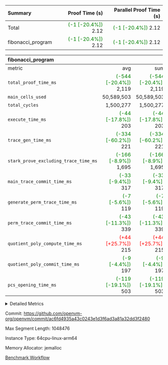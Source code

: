 | Summary | Proof Time (s) | Parallel Proof Time (s) |
|:---|---:|---:|
| Total | <span style='color: green'>(-1 [-20.4%])</span> 2.12 | <span style='color: green'>(-1 [-20.4%])</span> 2.12 |
| fibonacci_program | <span style='color: green'>(-1 [-20.4%])</span> 2.12 | <span style='color: green'>(-1 [-20.4%])</span> 2.12 |


| fibonacci_program |||||
|:---|---:|---:|---:|---:|
|metric|avg|sum|max|min|
| `total_proof_time_ms ` | <span style='color: green'>(-544 [-20.4%])</span> 2,119 | <span style='color: green'>(-544 [-20.4%])</span> 2,119 | <span style='color: green'>(-544 [-20.4%])</span> 2,119 | <span style='color: green'>(-544 [-20.4%])</span> 2,119 |
| `main_cells_used     ` |  50,589,503 |  50,589,503 |  50,589,503 |  50,589,503 |
| `total_cycles        ` |  1,500,277 |  1,500,277 |  1,500,277 |  1,500,277 |
| `execute_time_ms     ` | <span style='color: green'>(-44 [-17.8%])</span> 203 | <span style='color: green'>(-44 [-17.8%])</span> 203 | <span style='color: green'>(-44 [-17.8%])</span> 203 | <span style='color: green'>(-44 [-17.8%])</span> 203 |
| `trace_gen_time_ms   ` | <span style='color: green'>(-334 [-60.2%])</span> 221 | <span style='color: green'>(-334 [-60.2%])</span> 221 | <span style='color: green'>(-334 [-60.2%])</span> 221 | <span style='color: green'>(-334 [-60.2%])</span> 221 |
| `stark_prove_excluding_trace_time_ms` | <span style='color: green'>(-166 [-8.9%])</span> 1,695 | <span style='color: green'>(-166 [-8.9%])</span> 1,695 | <span style='color: green'>(-166 [-8.9%])</span> 1,695 | <span style='color: green'>(-166 [-8.9%])</span> 1,695 |
| `main_trace_commit_time_ms` | <span style='color: green'>(-33 [-9.4%])</span> 317 | <span style='color: green'>(-33 [-9.4%])</span> 317 | <span style='color: green'>(-33 [-9.4%])</span> 317 | <span style='color: green'>(-33 [-9.4%])</span> 317 |
| `generate_perm_trace_time_ms` | <span style='color: green'>(-7 [-5.6%])</span> 119 | <span style='color: green'>(-7 [-5.6%])</span> 119 | <span style='color: green'>(-7 [-5.6%])</span> 119 | <span style='color: green'>(-7 [-5.6%])</span> 119 |
| `perm_trace_commit_time_ms` | <span style='color: green'>(-43 [-11.3%])</span> 339 | <span style='color: green'>(-43 [-11.3%])</span> 339 | <span style='color: green'>(-43 [-11.3%])</span> 339 | <span style='color: green'>(-43 [-11.3%])</span> 339 |
| `quotient_poly_compute_time_ms` | <span style='color: red'>(+44 [+25.7%])</span> 215 | <span style='color: red'>(+44 [+25.7%])</span> 215 | <span style='color: red'>(+44 [+25.7%])</span> 215 | <span style='color: red'>(+44 [+25.7%])</span> 215 |
| `quotient_poly_commit_time_ms` | <span style='color: green'>(-9 [-4.4%])</span> 197 | <span style='color: green'>(-9 [-4.4%])</span> 197 | <span style='color: green'>(-9 [-4.4%])</span> 197 | <span style='color: green'>(-9 [-4.4%])</span> 197 |
| `pcs_opening_time_ms ` | <span style='color: green'>(-119 [-19.1%])</span> 503 | <span style='color: green'>(-119 [-19.1%])</span> 503 | <span style='color: green'>(-119 [-19.1%])</span> 503 | <span style='color: green'>(-119 [-19.1%])</span> 503 |



<details>
<summary>Detailed Metrics</summary>

| group | num_segments | keygen_time_ms | fri.log_blowup | commit_exe_time_ms |
| --- | --- | --- | --- | --- |
| fibonacci_program | 1 | 276 | 1 | 5 | 

| group | air_name | quotient_deg | interactions | constraints |
| --- | --- | --- | --- | --- |
| fibonacci_program | AccessAdapterAir<16> | 2 | 5 | 12 | 
| fibonacci_program | AccessAdapterAir<2> | 2 | 5 | 12 | 
| fibonacci_program | AccessAdapterAir<32> | 2 | 5 | 12 | 
| fibonacci_program | AccessAdapterAir<4> | 2 | 5 | 12 | 
| fibonacci_program | AccessAdapterAir<8> | 2 | 5 | 12 | 
| fibonacci_program | BitwiseOperationLookupAir<8> | 2 | 2 | 4 | 
| fibonacci_program | MemoryMerkleAir<8> | 2 | 4 | 39 | 
| fibonacci_program | PersistentBoundaryAir<8> | 2 | 3 | 7 | 
| fibonacci_program | PhantomAir | 2 | 3 | 5 | 
| fibonacci_program | Poseidon2PeripheryAir<BabyBearParameters>, 1> | 2 | 1 | 286 | 
| fibonacci_program | ProgramAir | 1 | 1 | 4 | 
| fibonacci_program | RangeTupleCheckerAir<2> | 1 | 1 | 4 | 
| fibonacci_program | Rv32HintStoreAir | 2 | 18 | 28 | 
| fibonacci_program | VariableRangeCheckerAir | 1 | 1 | 4 | 
| fibonacci_program | VmAirWrapper<Rv32BaseAluAdapterAir, BaseAluCoreAir<4, 8> | 2 | 20 | 37 | 
| fibonacci_program | VmAirWrapper<Rv32BaseAluAdapterAir, LessThanCoreAir<4, 8> | 2 | 18 | 40 | 
| fibonacci_program | VmAirWrapper<Rv32BaseAluAdapterAir, ShiftCoreAir<4, 8> | 2 | 24 | 91 | 
| fibonacci_program | VmAirWrapper<Rv32BranchAdapterAir, BranchEqualCoreAir<4> | 2 | 11 | 20 | 
| fibonacci_program | VmAirWrapper<Rv32BranchAdapterAir, BranchLessThanCoreAir<4, 8> | 2 | 13 | 35 | 
| fibonacci_program | VmAirWrapper<Rv32CondRdWriteAdapterAir, Rv32JalLuiCoreAir> | 2 | 10 | 18 | 
| fibonacci_program | VmAirWrapper<Rv32JalrAdapterAir, Rv32JalrCoreAir> | 2 | 16 | 20 | 
| fibonacci_program | VmAirWrapper<Rv32LoadStoreAdapterAir, LoadSignExtendCoreAir<4, 8> | 2 | 18 | 33 | 
| fibonacci_program | VmAirWrapper<Rv32LoadStoreAdapterAir, LoadStoreCoreAir<4> | 2 | 17 | 40 | 
| fibonacci_program | VmAirWrapper<Rv32MultAdapterAir, DivRemCoreAir<4, 8> | 2 | 25 | 84 | 
| fibonacci_program | VmAirWrapper<Rv32MultAdapterAir, MulHCoreAir<4, 8> | 2 | 24 | 31 | 
| fibonacci_program | VmAirWrapper<Rv32MultAdapterAir, MultiplicationCoreAir<4, 8> | 2 | 19 | 19 | 
| fibonacci_program | VmAirWrapper<Rv32RdWriteAdapterAir, Rv32AuipcCoreAir> | 2 | 12 | 14 | 
| fibonacci_program | VmConnectorAir | 2 | 5 | 11 | 

| group | air_name | segment | rows | prep_cols | perm_cols | main_cols | cells |
| --- | --- | --- | --- | --- | --- | --- | --- |
| fibonacci_program | AccessAdapterAir<8> | 0 | 128 |  | 16 | 17 | 4,224 | 
| fibonacci_program | BitwiseOperationLookupAir<8> | 0 | 65,536 | 3 | 8 | 2 | 655,360 | 
| fibonacci_program | MemoryMerkleAir<8> | 0 | 512 |  | 16 | 32 | 24,576 | 
| fibonacci_program | PersistentBoundaryAir<8> | 0 | 128 |  | 12 | 20 | 4,096 | 
| fibonacci_program | PhantomAir | 0 | 1 |  | 12 | 6 | 18 | 
| fibonacci_program | Poseidon2PeripheryAir<BabyBearParameters>, 1> | 0 | 256 |  | 8 | 300 | 78,848 | 
| fibonacci_program | ProgramAir | 0 | 8,192 |  | 8 | 10 | 147,456 | 
| fibonacci_program | RangeTupleCheckerAir<2> | 0 | 524,288 | 2 | 8 | 1 | 4,718,592 | 
| fibonacci_program | Rv32HintStoreAir | 0 | 4 |  | 44 | 32 | 304 | 
| fibonacci_program | VariableRangeCheckerAir | 0 | 262,144 | 2 | 8 | 1 | 2,359,296 | 
| fibonacci_program | VmAirWrapper<Rv32BaseAluAdapterAir, BaseAluCoreAir<4, 8> | 0 | 1,048,576 |  | 52 | 36 | 92,274,688 | 
| fibonacci_program | VmAirWrapper<Rv32BaseAluAdapterAir, LessThanCoreAir<4, 8> | 0 | 524,288 |  | 40 | 37 | 40,370,176 | 
| fibonacci_program | VmAirWrapper<Rv32BranchAdapterAir, BranchEqualCoreAir<4> | 0 | 262,144 |  | 28 | 26 | 14,155,776 | 
| fibonacci_program | VmAirWrapper<Rv32BranchAdapterAir, BranchLessThanCoreAir<4, 8> | 0 | 8 |  | 32 | 32 | 512 | 
| fibonacci_program | VmAirWrapper<Rv32CondRdWriteAdapterAir, Rv32JalLuiCoreAir> | 0 | 131,072 |  | 28 | 18 | 6,029,312 | 
| fibonacci_program | VmAirWrapper<Rv32JalrAdapterAir, Rv32JalrCoreAir> | 0 | 32 |  | 36 | 28 | 2,048 | 
| fibonacci_program | VmAirWrapper<Rv32LoadStoreAdapterAir, LoadStoreCoreAir<4> | 0 | 128 |  | 52 | 41 | 11,904 | 
| fibonacci_program | VmAirWrapper<Rv32RdWriteAdapterAir, Rv32AuipcCoreAir> | 0 | 16 |  | 28 | 20 | 768 | 
| fibonacci_program | VmConnectorAir | 0 | 2 | 1 | 16 | 5 | 42 | 

| group | segment | trace_gen_time_ms | total_proof_time_ms | total_cycles | total_cells | stark_prove_excluding_trace_time_ms | quotient_poly_compute_time_ms | quotient_poly_commit_time_ms | perm_trace_commit_time_ms | pcs_opening_time_ms | main_trace_commit_time_ms | main_cells_used | generate_perm_trace_time_ms | execute_time_ms |
| --- | --- | --- | --- | --- | --- | --- | --- | --- | --- | --- | --- | --- | --- | --- |
| fibonacci_program | 0 | 221 | 2,119 | 1,500,277 | 160,837,996 | 1,695 | 215 | 197 | 339 | 503 | 317 | 50,589,503 | 119 | 203 | 

| group | segment | trace_height_constraint | weighted_sum | threshold |
| --- | --- | --- | --- | --- |
| fibonacci_program | 0 | 0 | 3,932,542 | 2,013,265,921 | 
| fibonacci_program | 0 | 1 | 10,749,400 | 2,013,265,921 | 
| fibonacci_program | 0 | 2 | 1,966,271 | 2,013,265,921 | 
| fibonacci_program | 0 | 3 | 10,749,532 | 2,013,265,921 | 
| fibonacci_program | 0 | 4 | 1,664 | 2,013,265,921 | 
| fibonacci_program | 0 | 5 | 640 | 2,013,265,921 | 
| fibonacci_program | 0 | 6 | 7,209,100 | 2,013,265,921 | 
| fibonacci_program | 0 | 7 |  | 2,013,265,921 | 
| fibonacci_program | 0 | 8 | 35,535,101 | 2,013,265,921 | 

</details>


Commit: https://github.com/openvm-org/openvm/commit/ac6fd4935a43c0243e1d3f6ad3a81a32dd3f2480

Max Segment Length: 1048476

Instance Type: 64cpu-linux-arm64

Memory Allocator: jemalloc

[Benchmark Workflow](https://github.com/openvm-org/openvm/actions/runs/15478059169)
